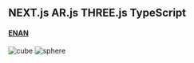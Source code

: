 ## NEXT.js AR.js THREE.js TypeScript

#### [ENAN](https://enan-swart.vercel.app)

![cube](https://enan-swart.vercel.app/images/arMarkers/cube.png)
![sphere](https://enan-swart.vercel.app/images/arMarkers/sphere.png)

